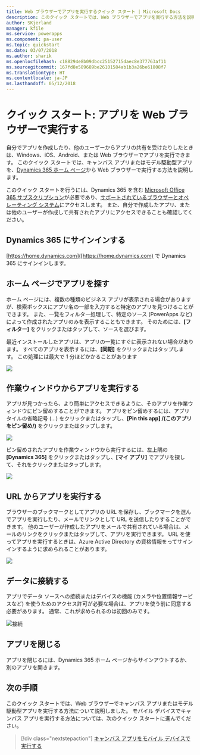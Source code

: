 ```yaml
---
title: Web ブラウザーでアプリを実行するクイック スタート | Microsoft Docs
description: このクイック スタートでは、Web ブラウザーでアプリを実行する方法を説明します
author: SKjerland
manager: kfile
ms.service: powerapps
ms.component: pa-user
ms.topic: quickstart
ms.date: 03/07/2018
ms.author: sharik
ms.openlocfilehash: c188294e8b09dbcc25152715daec8e377763af11
ms.sourcegitcommit: 167fd8e589689be26101584ab1b3a26be61808f7
ms.translationtype: HT
ms.contentlocale: ja-JP
ms.lasthandoff: 05/12/2018
---
```

# <a name="quickstart-run-an-app-in-a-web-browser"></a>クイック スタート: アプリを Web ブラウザーで実行する
自分でアプリを作成したり、他のユーザーからアプリの共有を受けたりしたときは、Windows、iOS、Android、または Web ブラウザーでアプリを実行できます。 このクイック スタートでは、キャンバス アプリまたはモデル駆動型アプリを、[Dynamics 365 ホーム ページ](https://home.dynamics.com)から Web ブラウザーで実行する方法を説明します。

このクイック スタートを行うには、Dynamics 365 を含む [Microsoft Office 365 サブスクリプション](https://signup.microsoft.com/Signup?OfferId=467eab54-127b-42d3-b046-3844b860bebf&dl=O365_BUSINESS_PREMIUM&ali=1)が必要であり、[サポートされているブラウザーとオペレーティング システム](../maker/canvas-apps/limits-and-config.md)にアクセスします。 また、自分で作成したアプリ、または他のユーザーが作成して共有されたアプリにアクセスできることも確認してください。

## <a name="sign-in-to-dynamics-365"></a>Dynamics 365 にサインインする
[https://home.dynamics.com]([https://home.dynamics.com) で Dynamics 365 にサインインします。

## <a name="find-an-app-on-the-home-page"></a>ホーム ページでアプリを探す
ホーム ページには、複数の種類のビジネス アプリが表示される場合がありますが、検索ボックスにアプリ名の一部を入力すると特定のアプリを見つけることができます。 また、一覧をフィルター処理して、特定のソース (PowerApps など) によって作成されたアプリのみを表示することもできます。 そのためには、**[フィルター]** をクリックまたはタップして、ソースを選びます。

最近インストールしたアプリは、アプリの一覧にすぐに表示されない場合があります。 すべてのアプリを表示するには、**[同期]** をクリックまたはタップします。 この処理には最大で 1 分ほどかかることがあります

![](./media/run-app-browser/dynamics-365-home.png)

## <a name="run-an-app-from-the-task-pane"></a>作業ウィンドウからアプリを実行する
アプリが見つかったら、より簡単にアクセスできるように、そのアプリを作業ウィンドウにピン留めすることができます。 アプリをピン留めするには、アプリ タイルの省略記号 (...) をクリックまたはタップし、**[Pin this app] /(このアプリをピン留め/)** をクリックまたはタップします。

![](./media/run-app-browser/homepage-pin.png)

ピン留めされたアプリを作業ウィンドウから実行するには、左上隅の **[Dynamics 365]** をクリックまたはタップし、**[マイ アプリ]** でアプリを探して、それをクリックまたはタップします。

![](./media/run-app-browser/taskpane.png)

## <a name="run-an-app-from-a-url"></a>URL からアプリを実行する
ブラウザーのブックマークとしてアプリの URL を保存し、ブックマークを選んでアプリを実行したり、メールでリンクとして URL を送信したりすることができます。 他のユーザーが作成したアプリをメールで共有されている場合は、メールのリンクをクリックまたはタップして、アプリを実行できます。 URL を使ってアプリを実行するときは、Azure Active Directory の資格情報をってサインインするように求められることがあります。

![](./media/run-app-browser/web-login.png)

## <a name="connect-to-data"></a>データに接続する
アプリでデータ ソースへの接続またはデバイスの機能 (カメラや位置情報サービスなど) を使うためのアクセス許可が必要な場合は、アプリを使う前に同意する必要があります。 通常、これが求められるのは初回のみです。

![接続](./media/run-app-browser/app-connection.png)

## <a name="close-an-app"></a>アプリを閉じる
アプリを閉じるには、Dynamics 365 ホーム ページからサインアウトするか、別のアプリを開きます。

## <a name="next-steps"></a>次の手順
このクイック スタートでは、Web ブラウザーでキャンバス アプリまたはモデル駆動型アプリを実行する方法について説明しました。 モバイル デバイスでキャンバス アプリを実行する方法については、次のクイック スタートに進んでください。

> [!div class="nextstepaction"]
> [キャンバス アプリをモバイル デバイスで実行する](run-app-client.md)

